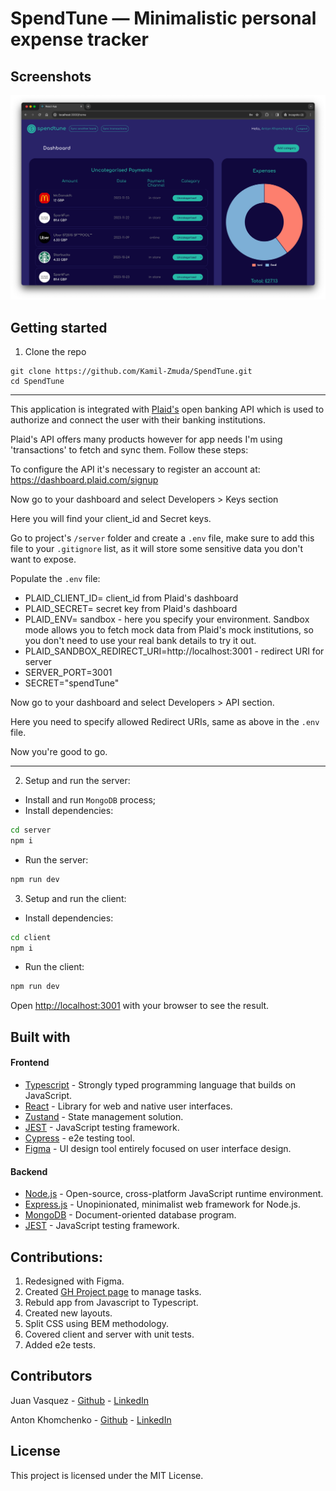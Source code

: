 # SpendTune — Minimalistic personal expense tracker

## Screenshots

<p align="center">
  <img src="images/interface.png" />
</p>



## Getting started

1. Clone the repo

```
git clone https://github.com/Kamil-Zmuda/SpendTune.git
cd SpendTune
```

---

This application is integrated with [Plaid's](plaid.com) open banking API which is used to authorize and connect the user with their banking institutions.

Plaid's API offers many products however for app needs I'm using 'transactions' to fetch and sync them. Follow these steps:

To configure the API it's necessary to register an account at:
      https://dashboard.plaid.com/signup

Now go to your dashboard and select Developers > Keys section

Here you will find your client_id and Secret keys.

Go to project's `/server` folder and create a `.env` file, make sure to add this file to your `.gitignore` list, as it will store some sensitive data you don't want to expose.

Populate the `.env` file:
- PLAID_CLIENT_ID= client_id from Plaid's dashboard
- PLAID_SECRET= secret key from Plaid's dashboard
- PLAID_ENV= sandbox - here you specify your environment. Sandbox mode allows you to fetch mock data from Plaid's mock institutions, so you don't need to use your real bank details to try it out.
- PLAID_SANDBOX_REDIRECT_URI=http://localhost:3001 - redirect URI for server
- SERVER_PORT=3001
- SECRET="spendTune"

Now go to your dashboard and select Developers > API section.

Here you need to specify allowed Redirect URIs, same as above in the `.env` file.

Now you're good to go.

---

2. Setup and run the server:

- Install and run `MongoDB` process;
- Install dependencies:
```bash
cd server
npm i
```
- Run the server:
```bash
npm run dev
```

3. Setup and run the client:
- Install dependencies:
```bash
cd client
npm i
```
- Run the client:
```bash
npm run dev
```

Open [http://localhost:3001](http://localhost:3001) with your browser to see the result.

## Built with
#### Frontend
* [Typescript](https://www.typescriptlang.org/) - Strongly typed programming language that builds on JavaScript.
* [React](https://react.dev/) - Library for web and native user interfaces.
* [Zustand](https://docs.pmnd.rs/zustand/getting-started/introduction/) - State management solution.
* [JEST](https://jestjs.io/) - JavaScript testing framework.
* [Cypress](https://www.cypress.io/) - e2e testing tool.
* [Figma](https://www.figma.com/) - UI design tool entirely focused on user interface design.

#### Backend
* [Node.js](https://nodejs.org/en) - Open-source, cross-platform JavaScript runtime environment.
* [Express.js](https://expressjs.com/) - Unopinionated, minimalist web framework for Node.js.
* [MongoDB](https://www.mongodb.com//) - Document-oriented database program.
* [JEST](https://jestjs.io/) - JavaScript testing framework.

## Contributions:
1. Redesigned with Figma.
2. Created [GH Project page](https://github.com/users/khomch/projects/2) to manage tasks.
3. Rebuld app from Javascript to Typescript.
4. Created new layouts.
5. Split CSS using BEM methodology. 
6. Covered client and server with unit tests. 
7. Added e2e tests. 

## Contributors

Juan Vasquez - [Github](https://github.com/simplyjuanc) - [LinkedIn](https://www.linkedin.com/in/juancvasquez/)

Anton Khomchenko - [Github](https://github.com/khomch) - [LinkedIn](https://www.linkedin.com/in/khomchenko/)


## License

This project is licensed under the MIT License.
